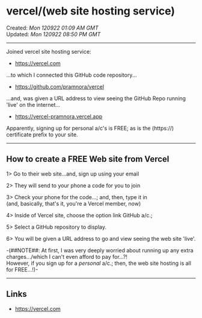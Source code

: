 # vercel/(web site hosting service)

Created: *Mon 120922 01:09 AM GMT*  
Updated: *Mon 120922 08:50 PM GMT*

-----

Joined vercel site hosting service:  

- https://vercel.com  

...to which I connected this GitHub code repository...  

- https://github.com/pramnora/vercel    

...and, was given a URL address to view seeing the GitHub Repo running 'live' on the internet...  

- https://vercel-pramnora.vercel.app  

Apparently, signing up for personal a/c's is FREE; as is the (https://) certificate prefix to your site.  

-----

## How to create a FREE Web site from Vercel

1> Go to their web site...and, sign up using your email  

2> They will send to your phone a code for you to join   

3> Check your phone for the code...; and, then, type it in   
   (and, basically, that's it, you're a Vercel member, now)  

4> Inside of Vercel site, choose the option link GitHub a/c.;  
    
5> Select a GitHub repository to display.  

6> You will be given a URL address to go and view seeing the web site 'live'.  

-(##NOTE##: At first, I was very deeply worried about running up any extra charges.../which I can't even afford to pay for...?!  
However, if you sign up for a *personal* a/c.; then, the web site hosting is all for FREE...!)-

-----

## Links

- https://vercel.com  
